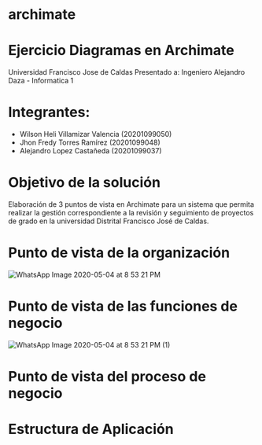 # archimate


# Ejercicio Diagramas en Archimate
Universidad Francisco Jose de Caldas
Presentado a:
Ingeniero Alejandro Daza - Informatica 1

# Integrantes:
 - Wilson Heli Villamizar Valencia (20201099050)
 - Jhon Fredy Torres Ramírez (20201099048)
 - Alejandro Lopez Castañeda (20201099037)


# Objetivo de la solución
Elaboración de 3 puntos de vista en Archimate para un sistema que permita realizar la gestión correspondiente a la revisión y seguimiento de proyectos de grado en la universidad Distrital Francisco José de Caldas.

# Punto de vista de la organización
![WhatsApp Image 2020-05-04 at 8 53 21 PM](https://user-images.githubusercontent.com/28465837/81029280-ed1bcb80-8e49-11ea-98db-33011df1f406.jpeg)
# Punto de vista de las funciones de negocio
![WhatsApp Image 2020-05-04 at 8 53 21 PM (1)](https://user-images.githubusercontent.com/28465837/81029328-0fade480-8e4a-11ea-8828-ebab305c50c0.jpeg)
# Punto de vista del proceso de negocio

# Estructura de Aplicación




